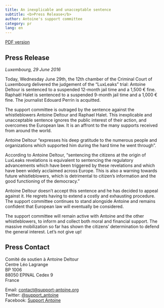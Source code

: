 ```yaml
---
title: An inexplicable and unacceptable sentence
subtitle: <b>Press Release</b> 
author: Antoine's support committee
category: pr
lang: en
---
```


<a href="/docs/pr/2016-06-29-pr-verdict-EN.pdf"><i class="fa fa-file-pdf-o"></i> <span>PDF version</span></a>

## Press Release

_Luxembourg, 29 June 2016_

Today, Wednesday June 29th, the 12th chamber of the Criminal Court of Luxembourg  delivered the judgement of the “LuxLeaks” trial: Antoine Deltour is sentenced to a suspended 12-month jail time and a 1,500 € fine. Raphaël Halet is sentenced to a suspended 9-month jail time and a 1,000 € fine. The journalist Edouard Perrin is acquitted.

The support committee is outraged by the sentence against the whistleblowers Antoine Deltour and Raphael Halet. This inexplicable and unacceptable sentence ignores the public interest of their action, and overcomes the European law. It is an affront to the many supports received from around the world.

Antoine Deltour “expresses his deep gratitude to the numerous people and organizations which supported him during the hard time he went through”.

According to Antoine Deltour, “sentencing the citizens at the origin of LuxLeaks revelations is equivalent to sentencing the regulatory advancements which have been triggered by these revelations and which have been widely acclaimed across Europe. This is also a warning towards future whistleblowers, which is detrimental to citizen’s information and the good functioning of the democracy.”

Antoine Deltour doesn’t accept this sentence and he has decided to appeal against it. He regrets having to extend a costly and exhausting procedure. The support committee continues to stand alongside Antoine and remains confident that European law will eventually be considered.

The support committee will remain active with Antoine and the other whistleblowers, to inform and collect both moral and financial support. The massive mobilization so far has shown the citizens’ determination to defend the general interest. Let’s not give up!

## Press Contact

Comité de soutien à Antoine Deltour  
Centre Léo Lagrange  
BP 1006  
88050 EPINAL Cedex 9  
France  

Email: [contact@support-antoine.org](mailto:contact@support-antoine.org)  
Twitter: [@support_antoine](https://twitter.com/support_antoine)  
Facebook: [Support Antoine](https://www.facebook.com/pages/Support-Antoine/388682861307176)
